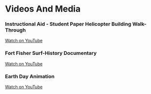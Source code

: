 # Videos And Media

### Instructional Aid - Student Paper Helicopter Building Walk-Through
[Watch on YouTube](https://www.youtube.com/@jacobduvall2416/videos)

### Fort Fisher Surf-History Documentary
[Watch on YouTube](https://www.youtube.com/@jacobduvall2416/videos)

### Earth Day Animation
[Watch on YouTube](https://www.youtube.com/watch?v=n78W0bJMw7k)
